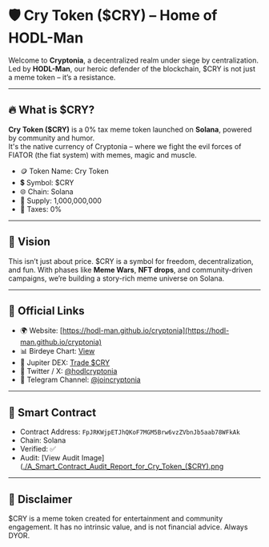 # 🛡️ Cry Token ($CRY) – Home of HODL-Man

Welcome to **Cryptonia**, a decentralized realm under siege by centralization. Led by **HODL-Man**, our heroic defender of the blockchain, $CRY is not just a meme token – it’s a resistance.

---

## 🔥 What is $CRY?

**Cry Token ($CRY)** is a 0% tax meme token launched on **Solana**, powered by community and humor.  
It's the native currency of Cryptonia – where we fight the evil forces of FIATOR (the fiat system) with memes, magic and muscle.

- 🪙 Token Name: Cry Token  
- 💲 Symbol: $CRY  
- 🌐 Chain: Solana  
- 🧱 Supply: 1,000,000,000  
- 🚫 Taxes: 0%

---

## 🧠 Vision

This isn’t just about price. $CRY is a symbol for freedom, decentralization, and fun. With phases like **Meme Wars**, **NFT drops**, and community-driven campaigns, we’re building a story-rich meme universe on Solana.

---

## 🔗 Official Links

- 🌍 Website: [https://hodl-man.github.io/cryptonia](https://hodl-man.github.io/cryptonia)  
- 📊 Birdeye Chart: [View](https://birdeye.so/token/FpJRKWjpETJhQKoF7MGM5Brw6vzZVbnJb5aab78WFkAk?chain=solana&tab=trades)  
- 🔁 Jupiter DEX: [Trade $CRY](https://jup.ag/tokens/FpJRKWjpETJhQKoF7MGM5Brw6vzZVbnJb5aab78WFkAk)  
- 📣 Twitter / X: [@hodlcryptonia](https://x.com/HODLcrytoken)  
- 💬 Telegram Channel: [@joincryptonia](https://t.me/joincryptonia)

---

## 📜 Smart Contract

- Contract Address: `FpJRKWjpETJhQKoF7MGM5Brw6vzZVbnJb5aab78WFkAk`
- Chain: Solana  
- Verified: ✅  
- Audit: [View Audit Image]([./A_Smart_Contract_Audit_Report_for_Cry_Token_($CRY).png](https://github.com/HODL-Man/cryptonia/blob/main/Smart%20Contract%20Audit%20Bericht%20f%C3%BCr%20Cry%20Token.png) 

---

## 📎 Disclaimer

$CRY is a meme token created for entertainment and community engagement. It has no intrinsic value, and is not financial advice. Always DYOR.
